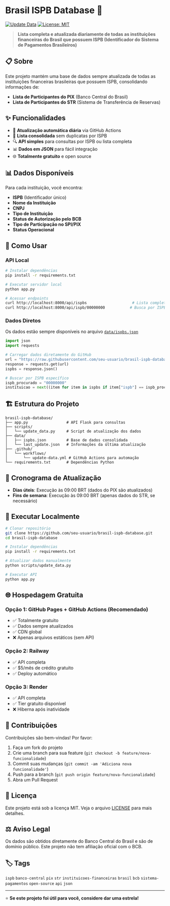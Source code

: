 # Brasil ISPB Database 🏦

[![Update Data](https://github.com/seu-usuario/brasil-ispb-database/actions/workflows/update-data.yml/badge.svg)](https://github.com/seu-usuario/brasil-ispb-database/actions/workflows/update-data.yml)
[![License: MIT](https://img.shields.io/badge/License-MIT-yellow.svg)](https://opensource.org/licenses/MIT)

> **Lista completa e atualizada diariamente de todas as instituições financeiras do Brasil que possuem ISPB (Identificador do Sistema de Pagamentos Brasileiros)**

## 📋 Sobre

Este projeto mantém uma base de dados sempre atualizada de todas as instituições financeiras brasileiras que possuem ISPB, consolidando informações de:

- **Lista de Participantes do PIX** (Banco Central do Brasil)
- **Lista de Participantes do STR** (Sistema de Transferência de Reservas)

## ✨ Funcionalidades

- 🔄 **Atualização automática diária** via GitHub Actions
- 🏦 **Lista consolidada** sem duplicatas por ISPB
- 🔍 **API simples** para consultas por ISPB ou lista completa
- 📊 **Dados em JSON** para fácil integração
- 🌐 **Totalmente gratuito** e open source

## 📊 Dados Disponíveis

Para cada instituição, você encontra:

- **ISPB** (Identificador único)
- **Nome da Instituição**
- **CNPJ**
- **Tipo de Instituição**
- **Status de Autorização pelo BCB**
- **Tipo de Participação no SPI/PIX**
- **Status Operacional**

## 🚀 Como Usar

### API Local

```bash
# Instalar dependências
pip install -r requirements.txt

# Executar servidor local
python app.py

# Acessar endpoints
curl http://localhost:8000/api/ispbs                    # Lista completa
curl http://localhost:8000/api/ispb/00000000           # Busca por ISPB específico
```

### Dados Diretos

Os dados estão sempre disponíveis no arquivo [`data/ispbs.json`](data/ispbs.json)

```python
import json
import requests

# Carregar dados diretamente do GitHub
url = "https://raw.githubusercontent.com/seu-usuario/brasil-ispb-database/main/data/ispbs.json"
response = requests.get(url)
ispbs = response.json()

# Buscar por ISPB específico
ispb_procurado = "00000000"
instituicao = next((item for item in ispbs if item["ispb"] == ispb_procurado), None)
```

## 🏗️ Estrutura do Projeto

```
brasil-ispb-database/
├── app.py                 # API Flask para consultas
├── scripts/
│   └── update_data.py     # Script de atualização dos dados
├── data/
│   ├── ispbs.json         # Base de dados consolidada
│   └── last_update.json   # Informações da última atualização
├── .github/
│   └── workflows/
│       └── update-data.yml # GitHub Actions para automação
└── requirements.txt       # Dependências Python
```

## 📅 Cronograma de Atualização

- **Dias úteis**: Execução às 09:00 BRT (dados do PIX são atualizados)
- **Fins de semana**: Execução às 09:00 BRT (apenas dados do STR, se necessário)

## 🔧 Executar Localmente

```bash
# Clonar repositório
git clone https://github.com/seu-usuario/brasil-ispb-database.git
cd brasil-ispb-database

# Instalar dependências
pip install -r requirements.txt

# Atualizar dados manualmente
python scripts/update_data.py

# Executar API
python app.py
```

## 🌐 Hospedagem Gratuita

### Opção 1: GitHub Pages + GitHub Actions (Recomendado)
- ✅ Totalmente gratuito
- ✅ Dados sempre atualizados
- ✅ CDN global
- ❌ Apenas arquivos estáticos (sem API)

### Opção 2: Railway
- ✅ API completa
- ✅ $5/mês de crédito gratuito
- ✅ Deploy automático

### Opção 3: Render
- ✅ API completa
- ✅ Tier gratuito disponível
- ❌ Hiberna após inatividade

## 🤝 Contribuições

Contribuições são bem-vindas! Por favor:

1. Faça um fork do projeto
2. Crie uma branch para sua feature (`git checkout -b feature/nova-funcionalidade`)
3. Commit suas mudanças (`git commit -am 'Adiciona nova funcionalidade'`)
4. Push para a branch (`git push origin feature/nova-funcionalidade`)
5. Abra um Pull Request

## 📄 Licença

Este projeto está sob a licença MIT. Veja o arquivo [LICENSE](LICENSE) para mais detalhes.

## ⚖️ Aviso Legal

Os dados são obtidos diretamente do Banco Central do Brasil e são de domínio público. Este projeto não tem afiliação oficial com o BCB.

## 🏷️ Tags

`ispb` `banco-central` `pix` `str` `instituicoes-financeiras` `brasil` `bcb` `sistema-pagamentos` `open-source` `api` `json`

---

⭐ **Se este projeto foi útil para você, considere dar uma estrela!** 